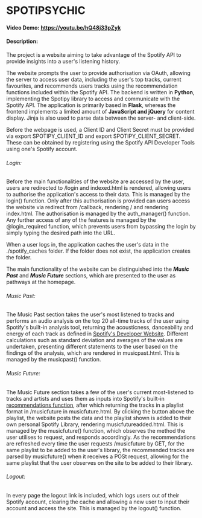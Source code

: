 # SPOTIPSYCHIC
#### Video Demo: https://youtu.be/hQ48j33pZyk
#### Description:
The project is a website aiming to take advantage of the Spotify API to provide insights into a user's listening history.

The website prompts the user to provide authorisation via OAuth, allowing the server to access user data, including the user's top tracks, current favourites, and recommends users tracks using the recommendation functions included within the Spotify API. The backend is written in **Python**, implementing the Spotipy library to access and communicate with the Spotify API. The application is primarily based in **Flask**, whereas the frontend implements a limited amount of **JavaScript and jQuery** for content display. Jinja is also used to parse data between the server- and client-side.

Before the webpage is used, a Client ID and Client Secret must be provided via export SPOTIPY_CLIENT_ID and export SPOTIPY_CLIENT_SECRET. These can be obtained by registering using the Spotify API Developer Tools using one's Spotify account.


###### Login:
Before the main functionalities of the website are accessed by the user, users are redirected to /login and indexed.html is rendered, allowing users to authorise the application's access to their data. This is managed by the login() function. Only after this authorisation is provided can users access the website via redirect from /callback, rendering / and rendering index.html. The authorisation is managed by the auth_manager() function. Any further access of any of the features is managed by the @login_required function, which prevents users from bypassing the login by simply typing the desired path into the URL.

When a user logs in, the application caches the user's data in the ./spotify_caches folder. If the folder does not exist, the application creates the folder.

The main functionality of the website can be distinguished into the ***Music Past*** and ***Music Future*** sections, which are presented to the user as pathways at the homepage.

###### Music Past:
The Music Past section takes the user's most listened to tracks and performs an audio analysis on the top 20 all-time tracks of the user using Spotify's built-in analysis tool, returning the acousticness, danceability and energy of each track as defined in [Spotify's Developer Website](https://developer.spotify.com/documentation/web-api/reference/#/operations/get-several-audio-features). Different calculations such as standard deviation and averages of the values are undertaken, presenting different statements to the user based on the findings of the analysis, which are rendered in musicpast.html. This is managed by the musicpast() function.

###### Music Future:
The Music Future section takes a few of the user's current most-listened to tracks and artists and uses them as inputs into Spotify's built-in [recommendations function](https://developer.spotify.com/documentation/web-api/reference/#/operations/get-recommendations), after which returning the tracks in a playlist format in /musicfuture in musicfuture.html. By clicking the button above the playlist, the website posts the data and the playlist shown is added to their own personal Spotify Library, rendering musicfutureadded.html. This is managed by the musicfuture() function, which observes the method the user utilises to request, and responds accordingly. As the recommendations are refreshed every time the user requests /musicfuture by GET, for the same playlist to be added to the user's library, the recommended tracks are parsed by musicfuture() when it receives a POSt request, allowing for the same playlist that the user observes on the site to be added to their library.

###### Logout:
In every page the logout link is included, which logs users out of their Spotify account, clearing the cache and allowing a new user to input their account and access the site. This is managed by the logout() function.